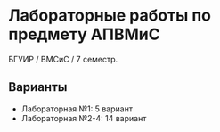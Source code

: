# Лабораторные работы по предмету АПВМиС
БГУИР / ВМСиС / 7 семестр. 

## Варианты

* Лабораторная №1: 5 вариант
* Лабораторная №2-4: 14 вариант
